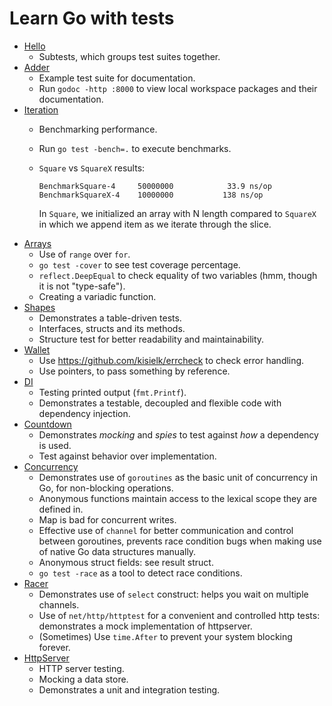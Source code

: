 # Learn Go with tests

- [Hello](https://github.com/riacataquian/learn-go-with-tests/tree/master/hello)
    - Subtests, which groups test suites together.
- [Adder](https://github.com/riacataquian/learn-go-with-tests/tree/master/adder)
    - Example test suite for documentation.
    - Run `godoc -http :8000` to view local workspace packages and their documentation.
- [Iteration](https://github.com/riacataquian/learn-go-with-tests/tree/master/iteration)
    - Benchmarking performance.
    - Run `go test -bench=.` to execute benchmarks.
    - `Square` vs `SquareX` results:

      ```
      BenchmarkSquare-4    	50000000	        33.9 ns/op
      BenchmarkSquareX-4   	10000000	       138 ns/op
      ```

      In `Square`, we initialized an array with N length compared to `SquareX` in which
      we append item as we iterate through the slice.
- [Arrays](https://github.com/riacataquian/learn-go-with-tests/tree/master/arrays)
    - Use of `range` over `for`.
    - `go test -cover` to see test coverage percentage.
    - `reflect.DeepEqual` to check equality of two variables (hmm, though it is not "type-safe").
    - Creating a variadic function.
- [Shapes](https://github.com/riacataquian/learn-go-with-tests/tree/master/shapes)
    - Demonstrates a table-driven tests.
    - Interfaces, structs and its methods.
    - Structure test for better readability and maintainability.
- [Wallet](https://github.com/riacataquian/learn-go-with-tests/tree/master/wallet)
    - Use https://github.com/kisielk/errcheck to check error handling.
    - Use pointers, to pass something by reference.
- [DI](https://github.com/riacataquian/learn-go-with-tests/tree/master/di)
    - Testing printed output (`fmt.Printf`).
    - Demonstrates a testable, decoupled and flexible code with dependency injection.
- [Countdown](https://github.com/riacataquian/learn-go-with-tests/tree/master/countdown)
    - Demonstrates _mocking_ and _spies_ to test against _how_ a dependency is used.
    - Test against behavior over implementation.
- [Concurrency](https://github.com/riacataquian/learn-go-with-tests/tree/master/concurrency)
    - Demonstrates use of `goroutines` as the basic unit of concurrency in Go,
      for non-blocking operations.
    - Anonymous functions maintain access to the lexical scope they are defined in.
    - Map is bad for concurrent writes.
    - Effective use of `channel` for better communication and control between goroutines,
      prevents race condition bugs when making use of native Go data structures manually.
    - Anonymous struct fields: see result struct.
    - `go test -race` as a tool to detect race conditions.
- [Racer](https://github.com/riacataquian/learn-go-with-tests/tree/master/racer)
    - Demonstrates use of `select` construct: helps you wait on multiple channels.
    - Use of `net/http/httptest` for a convenient and controlled http tests: demonstrates a mock implementation of httpserver.
    - (Sometimes) Use `time.After` to prevent your system blocking forever.
- [HttpServer](https://github.com/riacataquian/learn-go-with-tests/tree/master/httpserver)
    - HTTP server testing.
    - Mocking a data store.
    - Demonstrates a unit and integration testing.
